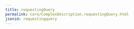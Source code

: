 ```yaml
---
title: requestingQuery
permalink: core/ComplexDescription.requestingQuery.html
jsonid: requestingquery
---
```

